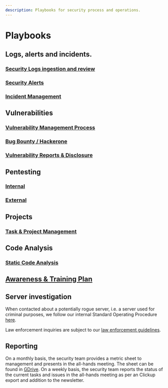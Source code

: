 ```yaml
---
description: Playbooks for security process and operations.
---
```


# Playbooks

## Logs, alerts and incidents.

### [Security Logs ingestion and review](security-logs-ingestion-and-review.md)

### [Security Alerts](alerts-and-incident-management.md#security-alerts)

### [Incident Management](alerts-and-incident-management.md#incident-management)



## Vulnerabilities

### [Vulnerability Management Process](vulnerability-management-process.md)

### [Bug Bounty / Hackerone](vulnerability-reports-and-disclosure.md#bug-bounty-hackerone)

### [Vulnerability Reports & Disclosure](vulnerability-reports-and-disclosure.md#vulnerability-reports-and-disclosure)



## Pentesting

### [Internal](pentest.md#internal-pentest)

### [External](pentest.md#external-pentest)

##

## Projects

### [Task & Project Management](tasks-and-project-management.md)



## Code Analysis

### [Static Code Analysis](code-analysis.md)

## [Awareness & Training Plan](../security-policy/awareness-and-training.md)



## Server investigation

When contacted about a potentially rogue server, i.e. a server used for criminal purposes, we follow our internal Standard Operating Procedure [here](https://docs.google.com/document/d/180rtyc50riGGZAzw8WP4r0EFYEP6FxMWcMbAK5I3V3k/edit?usp=sharing).

Law enforcement inquiries are subject to our [law enforcement guidelines](https://docs.rocket.chat/legal/guidelines-for-law-enforcement).

## Reporting

On a monthly basis, the security team provides a metric sheet to management and presents in the all-hands meeting. The sheet can be found in [GDrive](https://docs.google.com/spreadsheets/d/1J6VGHN5znUa07lG7r7wfqa4ewxb8\_AJd-Z7irQEfUXc/edit?usp=sharing). On a weekly basis, the security team reports the status of the current tasks and issues in the all-hands meeting as per an Clickup export and addition to the newsletter.

